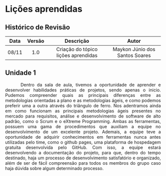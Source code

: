 # Lições aprendidas

## Histórico de Revisão

| **Data** | **Versão** |            **Descrição**            |           **Autor**            |
| :------: | :--------: | :---------------------------------: | :----------------------------: |
|  08/11   |    1.0     | Criação do tópico lições aprendidas | Maykon Júnio dos Santos Soares |

## Unidade 1

<p style="text-indent: 50px;text-align: justify;"> 
Dentro da sala de aula, tivemos a oportunidade de aprender e desenvolver habilidades práticas de projetos, sendo apenas o inicio. Pudemos compreender quais as principais diferenças entre as metodologias orientadas a plano e as metodologias ágeis, e como podemos preferir uma a outra através do triângulo de ferro. Nos adentramos ainda em como funcionam as principais metodologias ágeis presentes no mercado para requisitos, análise e desenvolvimento de software de alto padrão, como o Scrum e o eXtreme Programming. Ambas as ferramentas, possuem uma gama de procedimentos que auxiliam a equipe no desenvolvimento de um excelente projeto. Ademais, a equipe teve a oportunidade de adquirir conhecimentos em ferramentas nunca antes utilizadas pelo time, como o github pages, uma plataforma de hospedagem gratuita desenvolvida pelo GitHub. Com isso, a equipe estará desenvolvendo a documentação do projeto, para que, dentro do tempo destinado, haja um processo de desenvolvimento satisfatório e organizado, além de ser de fácil compreensão para todos os membros do grupo caso haja dúvida sobre algum determinado processo.
</p>
